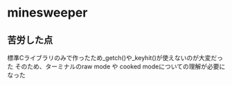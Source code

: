 # minesweeper

## 苦労した点
標準Cライブラリのみで作ったため_getch()や_keyhit()が使えないのが大変だった
そのため、ターミナルのraw mode や cooked modeについての理解が必要になった
